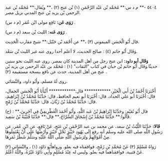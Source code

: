 ٥٤٠٤ -** م د س:** مُحَمَّد بْن عَبْد الرَّحْمَنِ (١) بْن عنج (٢) ،** ويُقال:** مُحَمَّد بْن عبد الرحمن بْن يزيد بْن عنج المدني نزيل مصر.

**رَوَى عَن:** نَافِع مولى ابْن عُمَر (م د س) .

**رَوَى عَنه:** الليث بْن سعد (م د س) .

قال أَبُو الْحَسَن الميموني (٣) ،** عن أَحْمَد بْن حَنْبَل:** شيخ مقارب الْحَدِيث.

وَقَال أَبُو حاتم (٤) : صالح الحديث، لا أعلم أحدا روى عنه غير الليث بْن سَعْد.

**وَقَال أبو داود:** ابن عنج رجل من أهل المدينة كان بمصر. روى عنه الليث نحو ستين حديثًا.وَقَال أَبُو حاتم بْن حبان في كتاب "الثقات" (١) : مُحَمَّد بن عَبْد الرحمن بن يزيد بْن عنج من أهل المدينة، حدث عن نافع بنسخة مستقيمة (٢) .

روى لَهُ مسلم، وأَبُو داود، والنَّسَائي.

أَخْبَرَنَا أَحْمَدُ بْنُ أَبي الْخَيْرِ،************ قال:************ أَنْبَأَنَا أَبُو الْحَسَنِ الجمال، قال: أَخْبَرَنَا أبو علي الحداد، قال: أَخْبَرَنَا أبو نعيم الحافظ، قال: حَدَّثَنَا مُحَمَّدُ بْنُ إِبْرَاهِيمَ، قال: حَدَّثَنَا مُحَمَّدُ بْنُ زَبَّانَ، قال: حَدَّثَنَا مُحَمَّدُ بْنُ رُمْحٍ.

(ح) : قال أَبُو نُعَيْمٍ: وحَدَّثَنَا إِبْرَاهِيمُ بْنُ عَبد اللَّهِ، وأَبُو أَحْمَدَ الْغَطْرِيفِيُّ فِي آخَرِينَ،** قَالُوا:** حَدَّثَنَا مُحَمَّدُ بْنُ إِسْحَاقَ السَّرَّاجُ،** قال:** حَدَّثَنَا قُتَيْبَةُ بْنُ سَعِيد.

**قَالا:** حَدَّثَنَا اللَّيْثُ بْنُ سعد، عن محمد بن عبد الرَّحْمَنِ بْنِ عَنَجٍ، عَنْ نَافِعٍ، عن ابْنِ عُمَر، عن رَسُولِ اللَّهِ صلى الله عليه وسلم أنه رفع إِلَى يَهُودِ خَيْبَرَ نَخْلَ خَيْبَرَ وأَرْضَهَا عَلَى أَنْ يَعْتَمِلُوهَا مِنْ أَمْوَالِهِمْ ولِرَسُولِ اللَّهِ صَلَّى اللَّهُ عَلَيْهِ وسَلَّمَ شَطْرُ ثَمَرِهَا.

رَوَاهُ مُسْلِمٌ (٣) عَنْ مُحَمَّدِ بْنِ رُمْحٍ، فوافقناه فيه بعلو. ورواهأَبُو دَاوُد (١) ، والنَّسَائي (٢) عَنْ قتيبة، فوافقناهما فيه بعلو. وليس له عِنْدَ مُسْلِمٍ وأَبِي دَاوُدَ غَيْرُهُ، واللَّهُ أَعْلَمُ.